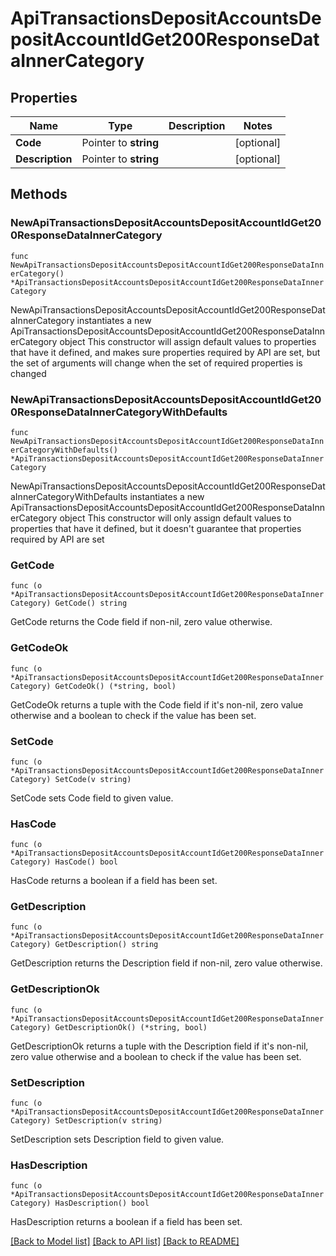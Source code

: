 # ApiTransactionsDepositAccountsDepositAccountIdGet200ResponseDataInnerCategory

## Properties

Name | Type | Description | Notes
------------ | ------------- | ------------- | -------------
**Code** | Pointer to **string** |  | [optional] 
**Description** | Pointer to **string** |  | [optional] 

## Methods

### NewApiTransactionsDepositAccountsDepositAccountIdGet200ResponseDataInnerCategory

`func NewApiTransactionsDepositAccountsDepositAccountIdGet200ResponseDataInnerCategory() *ApiTransactionsDepositAccountsDepositAccountIdGet200ResponseDataInnerCategory`

NewApiTransactionsDepositAccountsDepositAccountIdGet200ResponseDataInnerCategory instantiates a new ApiTransactionsDepositAccountsDepositAccountIdGet200ResponseDataInnerCategory object
This constructor will assign default values to properties that have it defined,
and makes sure properties required by API are set, but the set of arguments
will change when the set of required properties is changed

### NewApiTransactionsDepositAccountsDepositAccountIdGet200ResponseDataInnerCategoryWithDefaults

`func NewApiTransactionsDepositAccountsDepositAccountIdGet200ResponseDataInnerCategoryWithDefaults() *ApiTransactionsDepositAccountsDepositAccountIdGet200ResponseDataInnerCategory`

NewApiTransactionsDepositAccountsDepositAccountIdGet200ResponseDataInnerCategoryWithDefaults instantiates a new ApiTransactionsDepositAccountsDepositAccountIdGet200ResponseDataInnerCategory object
This constructor will only assign default values to properties that have it defined,
but it doesn't guarantee that properties required by API are set

### GetCode

`func (o *ApiTransactionsDepositAccountsDepositAccountIdGet200ResponseDataInnerCategory) GetCode() string`

GetCode returns the Code field if non-nil, zero value otherwise.

### GetCodeOk

`func (o *ApiTransactionsDepositAccountsDepositAccountIdGet200ResponseDataInnerCategory) GetCodeOk() (*string, bool)`

GetCodeOk returns a tuple with the Code field if it's non-nil, zero value otherwise
and a boolean to check if the value has been set.

### SetCode

`func (o *ApiTransactionsDepositAccountsDepositAccountIdGet200ResponseDataInnerCategory) SetCode(v string)`

SetCode sets Code field to given value.

### HasCode

`func (o *ApiTransactionsDepositAccountsDepositAccountIdGet200ResponseDataInnerCategory) HasCode() bool`

HasCode returns a boolean if a field has been set.

### GetDescription

`func (o *ApiTransactionsDepositAccountsDepositAccountIdGet200ResponseDataInnerCategory) GetDescription() string`

GetDescription returns the Description field if non-nil, zero value otherwise.

### GetDescriptionOk

`func (o *ApiTransactionsDepositAccountsDepositAccountIdGet200ResponseDataInnerCategory) GetDescriptionOk() (*string, bool)`

GetDescriptionOk returns a tuple with the Description field if it's non-nil, zero value otherwise
and a boolean to check if the value has been set.

### SetDescription

`func (o *ApiTransactionsDepositAccountsDepositAccountIdGet200ResponseDataInnerCategory) SetDescription(v string)`

SetDescription sets Description field to given value.

### HasDescription

`func (o *ApiTransactionsDepositAccountsDepositAccountIdGet200ResponseDataInnerCategory) HasDescription() bool`

HasDescription returns a boolean if a field has been set.


[[Back to Model list]](../README.md#documentation-for-models) [[Back to API list]](../README.md#documentation-for-api-endpoints) [[Back to README]](../README.md)


